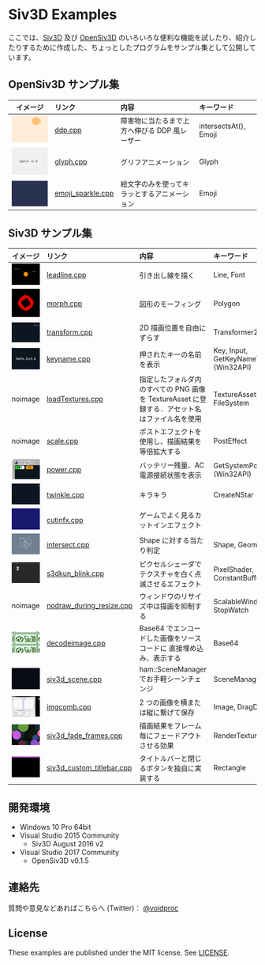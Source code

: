 # Siv3D Examples

ここでは、[Siv3D](http://play-siv3d.hateblo.jp/) 及び [OpenSiv3D](https://github.com/Siv3D/OpenSiv3D) のいろいろな便利な機能を試したり、紹介したりするために作成した、ちょっとしたプログラムをサンプル集として公開しています。


## OpenSiv3D サンプル集

|イメージ|リンク|内容|キーワード|
|:------:|:--|:--|:--|
|[![ddp_s](img/ddp_s.gif)](img/ddp.gif)|[ddp.cpp](https://gist.github.com/voidproc/133f015c10124a9f6e85372833788215)|障害物に当たるまで上方へ伸びる DDP 風レーザー|intersectsAt(), Emoji|
|[![glyph_s](img/glyph_s.gif)](img/glyph.gif)|[glyph.cpp](https://gist.github.com/voidproc/939f70b67c821c4a05915b328d43a51b)|グリフアニメーション|Glyph|
|[![sparkle_s](img/sparkle_s.gif)](img/sparkle.gif)|[emoji_sparkle.cpp](https://gist.github.com/voidproc/4922180c5bde9ffbdc5ca01f61d13372)|絵文字のみを使ってキラッとするアニメーション|Emoji|

## Siv3D サンプル集

|イメージ|リンク|内容|キーワード|
|:------:|:--|:--|:--|
|[![leadline_s](img/leadline_s.png)](img/leadline.png)|[leadline.cpp](https://gist.github.com/voidproc/8a26efd7839678761b47d1ede66998e1)|引き出し線を描く|Line, Font|
|[![morph_s](img/morph_s.gif)](img/morph.gif)|[morph.cpp](https://gist.github.com/voidproc/0480f7b75f5cc37d8b8a701188596a73)|図形のモーフィング|Polygon|
|[![transform_s](img/transform_s.gif)](img/transform.gif)|[transform.cpp](https://gist.github.com/voidproc/06bdc2aa0387b60cf9bf5a821314e923)|2D 描画位置を自由にずらす|Transformer2D|
|[![keyname_s](img/keyname_s.png)](img/keyname.png)|[keyname.cpp](https://gist.github.com/voidproc/a99c1928c73f7f76c513d9ce8c0263cb)|押されたキーの名前を表示|Key, Input, GetKeyNameText (Win32API)|
|noimage|[loadTextures.cpp](https://gist.github.com/voidproc/9769389be475222adadd373214c094bc)|指定したフォルダ内のすべての PNG 画像を TextureAsset に登録する．アセット名はファイル名を使用|TextureAsset, FileSystem|
|noimage|[scale.cpp](https://gist.github.com/voidproc/8bf4379412cfb01a2760507b3c401922)|ポストエフェクトを使用し、描画結果を等倍拡大する|PostEffect|
|[![power_s](img/power_s.png)](img/power.png)|[power.cpp](https://gist.github.com/voidproc/e871a89fff37c9d3d32e879b7afae4d5)|バッテリー残量、AC 電源接続状態を表示|GetSystemPowerStatus (Win32API)|
|[![twinkle_s](img/twinkle_s.gif)](img/twinkle.gif)|[twinkle.cpp](https://gist.github.com/voidproc/486f0229b095272fc611ebca1319750c)|キラキラ|CreateNStar|
|[![cutinfx_s](img/cutinfx_s.gif)](img/cutinfx.gif)|[cutinfx.cpp](https://gist.github.com/voidproc/8b8d002dcad2537336f64fdaaf2436c3)|ゲームでよく見るカットインエフェクト||
|[![intersect_s](img/intersect_s.gif)](img/intersect.gif)|[intersect.cpp](https://gist.github.com/voidproc/5703ada299c95117af42b44ba2ab3401)|Shape に対する当たり判定|Shape, Geometry2D|
|[![blink_s](img/blink_s.gif)](img/blink.gif)|[s3dkun_blink.cpp](https://gist.github.com/voidproc/14ed210f8067d22c8f3d3ceaf423ea36)|ピクセルシェーダでテクスチャを白く点滅させるエフェクト|PixelShader, ConstantBuffer|
|noimage|[nodraw_during_resize.cpp](https://gist.github.com/voidproc/3139e13be5cbe6627bada396f9db149f)|ウィンドウのリサイズ中は描画を抑制する|ScalableWindow, StopWatch|
|[![encimg_s](img/encimg_s.png)](img/encimg.png)|[decodeimage.cpp](https://gist.github.com/voidproc/21c445757ea33e5d1d2350fd72731fe0)|Base64 でエンコードした画像をソースコードに 直接埋め込み、表示する|Base64|
|[![scene_s](img/scene_s.gif)](img/scene.gif)|[siv3d_scene.cpp](https://gist.github.com/voidproc/721418b49cf5cf1b354c2e0e870ca38b)|ham::SceneManager でお手軽シーンチェンジ|SceneManager|
|[![imgcomb_s](img/imgcomb_s.gif)](img/imgcomb.gif)|[imgcomb.cpp](https://gist.github.com/voidproc/85af87131bfa42b2e369e61284b3da6c)|2 つの画像を横または縦に繋げて保存|Image, DragDrop, GUI|
|[![fadeframes_s](img/fadeframes_s.gif)](img/fadeframes.gif)|[siv3d_fade_frames.cpp](https://gist.github.com/voidproc/5a633f1bdef67728e4c35d1c265db709)|描画結果をフレーム毎にフェードアウトさせる効果|RenderTexture|
|[![titlebar_s](img/titlebar_s.png)](img/titlebar.png)|[siv3d_custom_titlebar.cpp](https://gist.github.com/voidproc/cbd3ebf226a3cca73d17e9417bac36fc)|タイトルバーと閉じるボタンを独自に実装する|Rectangle|


## 開発環境

* Windows 10 Pro 64bit
* Visual Studio 2015 Community
    * Siv3D August 2016 v2
* Visual Studio 2017 Community
    * OpenSiv3D v0.1.5


## 連絡先

質問や意見などあればこちらへ (Twitter)： [@voidproc](https://twitter.com/voidproc)


## License

These examples are published under the MIT license. See [LICENSE](LICENSE).
